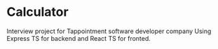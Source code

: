 # Calculator
Interview project for Tappointment software developer company
Using Express TS for backend and React TS for fronted.
